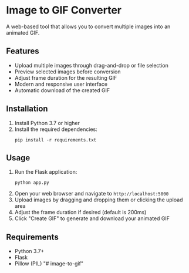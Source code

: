 # Image to GIF Converter

A web-based tool that allows you to convert multiple images into an animated GIF.

## Features

- Upload multiple images through drag-and-drop or file selection
- Preview selected images before conversion
- Adjust frame duration for the resulting GIF
- Modern and responsive user interface
- Automatic download of the created GIF

## Installation

1. Install Python 3.7 or higher
2. Install the required dependencies:
   ```
   pip install -r requirements.txt
   ```

## Usage

1. Run the Flask application:
   ```
   python app.py
   ```
2. Open your web browser and navigate to `http://localhost:5000`
3. Upload images by dragging and dropping them or clicking the upload area
4. Adjust the frame duration if desired (default is 200ms)
5. Click "Create GIF" to generate and download your animated GIF

## Requirements

- Python 3.7+
- Flask
- Pillow (PIL)
"# image-to-gif" 
